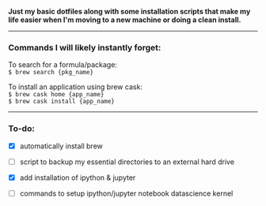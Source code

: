 **Just my basic dotfiles along with some installation scripts that make my life easier when I'm moving to a new machine or doing a clean install.**

---
### Commands I will likely instantly forget: 
To search for a formula/package:  
`$ brew search {pkg_name}` 

To install an application using brew cask:  
`$ brew cask home {app_name}`  
`$ brew cask install {app_name} ` 

---
### To-do:
- [x] automatically install brew

- [ ] script to backup my essential directories to an external hard drive

- [x] add installation of ipython & jupyter

- [ ] commands to setup ipython/jupyter notebook datascience kernel 